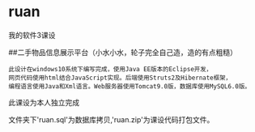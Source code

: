 # ruan
我的软件3课设
 
##二手物品信息展示平台（小水小水，轮子完全自己造，造的有点粗糙）
~~~
此设计在windows10系统下编写完成，使用Java EE版本的Eclipse开发，
网页代码使用html结合JavaScript实现。后端使用Struts2及Hibernate框架，
编程语言使用Java和Xml语言。Web服务器使用Tomcat9.0版，数据库使用MySQL6.0版。
~~~

此课设为本人独立完成
 
文件夹下'ruan.sql'为数据库拷贝,'ruan.zip'为课设代码打包文件。


